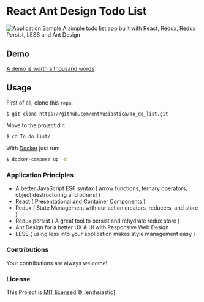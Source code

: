 # React Ant Design Todo List

![Application Sample](https://i.imgur.com/kLjNdmb.png)
A simple todo list app built with React, Redux, Redux Persist, LESS and Ant Design

## Demo

[A demo is worth a thousand words](https://react-antd-todo.netlify.com/)

## Usage

First of all, clone this `repo`:

```sh
$ git clone https://github.com/enthusiastica/To_do_list.git
```

Move to the project dir:

```sh
$ cd To_do_list/
```

With [Docker](https://www.docker.com/) just run:

```sh
$ docker-compose up -d
```

### Application Principles

- A better JavaScript ES6 syntax ( arrow functions, ternary operators, object destructuring and others! )
- React ( Presentational and Container Components )
- Redux ( State Management with our action creators, reducers, and store )
- Redux persist ( A great tool to persist and rehydrate redux store )
- Ant Design for a better UX & UI with Responsive Web Design
- LESS ( using less into your application makes style management easy )

### Contributions

Your contributions are always welcome!

### License

This Project is [MIT licensed](./LICENSE) © [enthsiastic]

